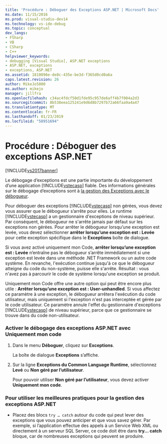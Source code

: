```yaml
---
title: 'Procédure : Déboguer des Exceptions ASP.NET | Microsoft Docs'
ms.date: 11/15/2016
ms.prod: visual-studio-dev14
ms.technology: vs-ide-debug
ms.topic: conceptual
dev_langs:
- FSharp
- VB
- CSharp
- C++
helpviewer_keywords:
- debugging [Visual Studio], ASP.NET exceptions
- ASP.NET, exceptions
- exceptions, ASP.NET
ms.assetid: 1810096e-de8c-435e-be3d-f365d0cd0a6a
caps.latest.revision: 26
author: MikeJo5000
ms.author: mikejo
manager: jillfra
ms.openlocfilehash: c34ac4fdcf50d1fde95c957de6aff4b7f004a2d3
ms.sourcegitcommit: 8b538eea125241e9d6d8b7297b72a66faa9a4a47
ms.translationtype: MT
ms.contentlocale: fr-FR
ms.lasthandoff: 01/23/2019
ms.locfileid: "58951694"
---
```

# <a name="how-to-debug-aspnet-exceptions"></a>Procédure : Déboguer des exceptions ASP.NET
[!INCLUDE[vs2017banner](../includes/vs2017banner.md)]

Le débogage d’exceptions est une partie importante du développement d’une application [!INCLUDE[vstecasp](../includes/vstecasp-md.md)] fiable. Des informations générales sur le débogage d’exceptions sont à [la gestion des Exceptions avec le débogueur](../debugger/managing-exceptions-with-the-debugger.md).  
  
 Pour déboguer des exceptions [!INCLUDE[vstecasp](../includes/vstecasp-md.md)] non gérées, vous devez vous assurer que le débogueur s’arrête pour elles. Le runtime [!INCLUDE[vstecasp](../includes/vstecasp-md.md)] a un gestionnaire d'exceptions de niveau supérieur. Par conséquent, le débogueur ne s'arrête jamais par défaut sur les exceptions non gérées. Pour arrêter le débogueur lorsqu’une exception est levée, vous devez sélectionner **arrêter lorsqu’une exception est : Levée** pour cette exception spécifique dans le **Exceptions** boîte de dialogue.  
  
 Si vous avez activé uniquement mon Code, **arrêter lorsqu’une exception est : Levée** n’entraîne pas le débogueur s’arrête immédiatement si une exception est levée dans une méthode .NET Framework ou un autre code système. En revanche, l'exécution continue jusqu'à ce que le débogueur atteigne du code du non-système, puisse elle s'arrête. Résultat : vous n'avez pas à parcourir le code de système lorsqu'une exception se produit.  
  
 Uniquement mon Code offre une autre option qui peut être encore plus utile : **Arrêter lorsqu’une exception est : User-unhandled**. Si vous affectez ce paramètre à une exception, le débogueur arrêtera l'exécution du code utilisateur, mais uniquement si l'exception n'est pas interceptée et gérée par le code utilisateur. Ce paramètre annule l'effet du gestionnaire d'exceptions [!INCLUDE[vstecasp](../includes/vstecasp-md.md)] de niveau supérieur, parce que ce gestionnaire se trouve dans du code non-utilisateur.  
  
### <a name="to-enable-debugging-of-aspnet-exceptions-with-just-my-code"></a>Activer le débogage des exceptions ASP.NET avec Uniquement mon code  
  
1.  Dans le menu **Déboguer**, cliquez sur **Exceptions**.  
  
     La boîte de dialogue **Exceptions** s’affiche.  
  
2.  Sur la ligne **Exceptions du Common Language Runtime**, sélectionnez **Levé** ou **Non géré par l’utilisateur**.  
  
     Pour pouvoir utiliser **Non géré par l’utilisateur**, vous devez activer **Uniquement mon code**.  
  
### <a name="to-use-best-practices-for-aspnet-exception-handling"></a>Pour utiliser les meilleures pratiques pour la gestion des exceptions ASP.NET  
  
-   Placez des blocs `try … catch` autour du code qui peut lever des exceptions que vous pouvez anticiper et que vous savez gérer. Par exemple, si l’application effectue des appels à un Service Web XML ou directement à un serveur SQL Server, ce code doit être dans **try... catch** bloque, car de nombreuses exceptions qui peuvent se produire.
